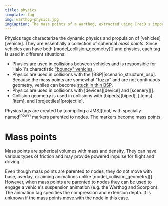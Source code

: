 ```yaml
---
title: physics
template: tag
img: warthog-physics.jpg
imgCaption: The mass points of a Warthog, extracted using [rec0's importer](http://hce.halomaps.org/index.cfm?fid=1669). See also the [scorpion](scorpion-physics.jpg).
---
```


Physics tags characterize the dynamic physics and propulsion of [vehicles][vehicle]. They are essentially a collection of spherical _mass points_. Since vehicles can have both [model_collision_geometry][] and physics, each tag is used in different situations:

* Physics are used in collisions between vehicles and is responsible for Halo 1's charactistic ["bouncy" vehicles][bouncy].
* Physics are used in collisions with the [BSP][scenario_structure_bsp]. Because the mass points are somewhat "fuzzy" and are not continuous geometry, vehiles can become [stuck in thin BSP][stuck-bsp].
* Physics are used in collisions with [devices][device] and [scenery][].
* Collision geometry is used in collisions with [bipeds][biped], [items][item], and [projectiles][projectile].

Physics tags are created by [compiling a JMS][tool] with specially-named<sup>(how?)</sup> markers parented to nodes. The markers become mass points.

# Mass points
Mass points are spherical volumes with mass and density. They can have various types of friction and may provide powered impulse for flight and driving.

Even though mass points are parented to nodes, they do not move with base, overlay, or aiming animations unlike [model_collision_geometry][]. However, when mass points are parented to nodes they can be used to engage a vehicle's suspension animation (e.g. the Warthog and Scorpion). The animation tag specifies the compression and extension depth. It is unknown if the mass points move with the node in this case.

[bouncy]: https://youtu.be/Vz48n5jZaQ8?t=1
[stuck-bsp]: https://youtu.be/n5uN1RuOVRM?t=22
